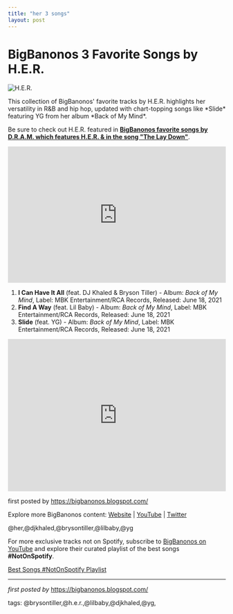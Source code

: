 ```yaml
---
title: "her 3 songs"
layout: post
---
```

<h1>BigBanonos 3 Favorite Songs by H.E.R.</h1>
<img alt="H.E.R." src="https://wwd.com/wp-content/uploads/2018/08/h-e-r-gc.jpg" /> <p>This collection of BigBanonos' favorite tracks by H.E.R. highlights her versatility in R&B and hip hop, updated with chart-topping songs like *Slide* featuring YG from her album *Back of My Mind*.</p><p>Be sure to check out H.E.R. featured in <a href="https://bigbanonos.blogspot.com/2015/05/dram.html" target="_blank"><b>BigBanonos favorite songs by D.R.A.M. which features H.E.R. & in the song "The Lay Down"</b></a>.</p> <div> <iframe allow="accelerometer; autoplay; encrypted-media; gyroscope; picture-in-picture" allowfullscreen="" frameborder="0" height="315" src="https://www.youtube.com/embed/videoseries?list=PLtuNtuTatqI3bBdfFAV8OUp34B1h6Aq-m" width="100%"></iframe>
</div> <ol> <li><strong>I Can Have It All</strong> (feat. DJ Khaled & Bryson Tiller) - Album: <em>Back of My Mind</em>, Label: MBK Entertainment/RCA Records, Released: June 18, 2021</li> <li><strong>Find A Way</strong> (feat. Lil Baby) - Album: <em>Back of My Mind</em>, Label: MBK Entertainment/RCA Records, Released: June 18, 2021</li> <li><strong>Slide</strong> (feat. YG) - Album: <em>Back of My Mind</em>, Label: MBK Entertainment/RCA Records, Released: June 18, 2021</li>
</ol> <div> <iframe allow="autoplay; clipboard-write; encrypted-media; fullscreen; picture-in-picture" allowfullscreen="" frameborder="0" height="352" loading="lazy" src="https://open.spotify.com/embed/playlist/2ZLcpB5cgeCMRnNJguoidF?utm_source=generator" width="100%"></iframe>
</div> <p>first posted by <a href="https://bigbanonos.blogspot.com/">https://bigbanonos.blogspot.com/</a></p> <div> <p>Explore more BigBanonos content: <a href="https://bigbanonos.blogspot.com/">Website</a> | <a href="https://www.youtube.com/@BigBanonos">YouTube</a> | <a href="https://x.com/bigbanonos">Twitter</a></p>
</div> <!--Tags-->
<p>@her,@djkhaled,@brysontiller,@lilbaby,@yg</p>


<!--Subscribe and Playlist Links-->
<div>
    <p>For more exclusive tracks not on Spotify, subscribe to <a href="https://www.youtube.com/@BigBanonos" target="_blank">BigBanonos on YouTube</a> and explore their curated playlist of the best songs <strong>#NotOnSpotify</strong>.</p>
    <p><a href="https://www.youtube.com/playlist?list=PLtuNtuTatqI0kFahUCbtbfenC_ET5O_tr" target="_blank">Best Songs #NotOnSpotify Playlist<br /></a></p></div>

<hr />

<p><em>first posted by</em> <a href="https://bigbanonos.blogspot.com/" rel="noopener" target="_new">https://bigbanonos.blogspot.com/</a></p>

<p>tags: @brysontiller,@h.e.r.,@lilbaby,@djkhaled,@yg,</p>
